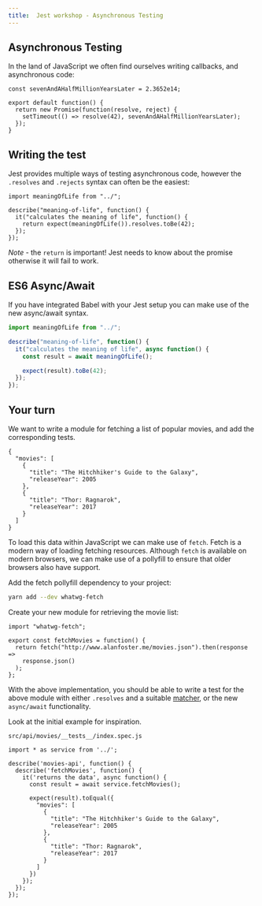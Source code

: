 ```yaml
---
title:  Jest workshop - Asynchronous Testing
---
```


## Asynchronous Testing

In the land of JavaScript we often find ourselves writing callbacks, and asynchronous
code:



```javascript{"title": "src/meaning-of-index/index.js"}
const sevenAndAHalfMillionYearsLater = 2.3652e14;

export default function() {
  return new Promise(function(resolve, reject) {
    setTimeout(() => resolve(42), sevenAndAHalfMillionYearsLater);
  });
}
```

## Writing the test

Jest provides multiple ways of testing asynchronous code, however the `.resolves` and `.rejects`
syntax can often be the easiest:

```javascript{"title": "src/meaning-of-index/index.spec.js"}
import meaningOfLife from "../";

describe("meaning-of-life", function() {
  it("calculates the meaning of life", function() {
    return expect(meaningOfLife()).resolves.toBe(42);
  });
});
```

_Note_ - the `return` is important! Jest needs to know about the promise otherwise
it will fail to work.

## ES6 Async/Await

If you have integrated Babel with your Jest setup you can make use of the new async/await syntax.

```javascript
import meaningOfLife from "../";

describe("meaning-of-life", function() {
  it("calculates the meaning of life", async function() {
    const result = await meaningOfLife();

    expect(result).toBe(42);
  });
});
```

## Your turn

We want to write a module for fetching a list of popular movies, and add the corresponding tests.

```json{"title": "http://www.alanfoster.me/movies.json"} 
{
  "movies": [
    {
      "title": "The Hitchhiker's Guide to the Galaxy",
      "releaseYear": 2005
    },
    {
      "title": "Thor: Ragnarok",
      "releaseYear": 2017
    }
  ]
}
```

To load this data within JavaScript we can make use of `fetch`. Fetch is a modern way of loading fetching resources.
Although `fetch` is available on modern browsers, we can make use of a pollyfill to ensure that older
browsers also have support.

Add the fetch pollyfill dependency to your project:

```bash
yarn add --dev whatwg-fetch
```

Create your new module for retrieving the movie list:

```javascript{"title": "src/api/movies/index.js"}
import "whatwg-fetch";

export const fetchMovies = function() {
  return fetch("http://www.alanfoster.me/movies.json").then(response =>
    response.json()
  );
};
```

With the above implementation, you should be able to write a test for the above module with either `.resolves` and a
suitable [matcher](/workshops/jest/globals-and-matchers/#matchers), or the new `async/await` functionality.

Look at the initial example for inspiration.

`src/api/movies/__tests__/index.spec.js`

```javascript{"hasSpoilers": true}
import * as service from '../';

describe('movies-api', function() {
  describe('fetchMovies', function() {
    it('returns the data', async function() {
      const result = await service.fetchMovies();

      expect(result).toEqual({
        "movies": [
          {
            "title": "The Hitchhiker's Guide to the Galaxy",
            "releaseYear": 2005
          },
          {
            "title": "Thor: Ragnarok",
            "releaseYear": 2017
          }
        ]
      })
    });
  });
});
```
